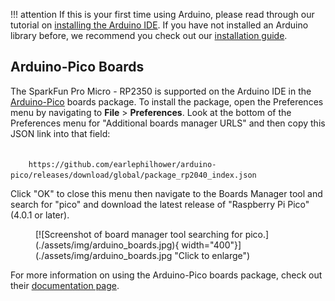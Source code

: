 



!!! attention
	If this is your first time using Arduino, please read through our tutorial on [installing the Arduino IDE](https://learn.sparkfun.com/tutorials/installing-arduino-ide). If you have not installed an Arduino library before, we recommend you check out our [installation guide](https://learn.sparkfun.com/tutorials/installing-an-arduino-library).

## Arduino-Pico Boards

The SparkFun Pro Micro - RP2350 is supported on the Arduino IDE in the [Arduino-Pico](https://github.com/earlephilhower/arduino-pico) boards package. To install the package, open the Preferences menu by navigating to <b>File</b> > <b>Preferences</b>. Look at the bottom of the Preferences menu for "Additional boards manager URLS" and then copy this JSON link into that field:

<code>
    https://github.com/earlephilhower/arduino-pico/releases/download/global/package_rp2040_index.json
</code>

Click "OK" to close this menu then navigate to the Boards Manager tool and search for "pico" and download the latest release of "Raspberry Pi Pico" (4.0.1 or later).

<figure markdown>
[![Screenshot of board manager tool searching for pico.](./assets/img/arduino_boards.jpg){ width="400"}](./assets/img/arduino_boards.jpg "Click to enlarge")
</figure>

For more information on using the Arduino-Pico boards package, check out their [documentation page](https://arduino-pico.readthedocs.io/en/latest/index.html).